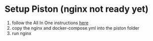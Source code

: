 # Setup Piston (nginx not ready yet)

1. follow the All In One instructions [here](https://github.com/engineer-man/piston#all-in-one)
2. copy the nginx and docker-compose.yml into the piston folder
3. run nginx
